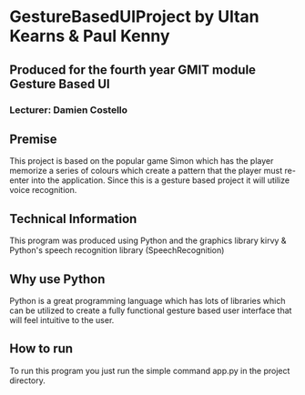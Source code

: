 # GestureBasedUIProject by Ultan Kearns & Paul Kenny
## Produced for the fourth year GMIT module Gesture Based UI
### Lecturer: Damien Costello

## Premise
This project is based on the popular game Simon which has the player memorize a series of colours which create a pattern that the player
must re-enter into the application.  Since this is a gesture based project it will utilize voice recognition.

## Technical Information
This program was produced using Python and the graphics library kirvy & Python's speech recognition library (SpeechRecognition)

## Why use Python
Python is a great programming language which has lots of libraries which can be utilized to create a fully functional gesture based
user interface that will feel intuitive to the user.

## How to run
To run this program you just run the simple command app.py in the project directory.
